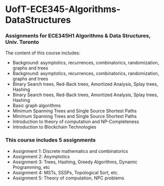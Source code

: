 # UofT-ECE345-Algorithms-DataStructures
### Assignments for ECE345H1 Algorithms &amp; Data Structures, Univ. Toronto  
The content of this course includes:
* Background: asymptotics, recurrences, combinatorics, randomization, graphs and trees
* Background: asymptotics, recurrences, combinatorics, randomization, graphs and trees
* Binary Search trees, Red-Back trees, Amortized Analysis, Splay trees, Hashing
* Binary Search trees, Red-Back trees, Amortized Analysis, Splay trees, Hashing
* Basic graph algorithms
* Minimum Spanning Trees and Single Source Shortest Paths
* Minimum Spanning Trees and Single Source Shortest Paths
* Introduction to theory of computation and NP-Completeness
* Introduction to Blockchain Technologies

### This course includes 5 assignments
* Assignment 1: Discrete mathematics and combinatorics  
* Assignment 2: Asymptotics  
* Assignment 3: Trees, Hashing, Greedy Algorithms, Dynamic Programming, etc  
* Assignment 4: MSTs, SSSPs, Topological Sort, etc.  
* Assignment 5: Theory of computation, NPC problems  
